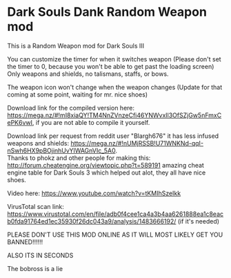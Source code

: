 # Dark Souls Dank Random Weapon mod
This is a Random Weapon mod for Dark Souls III<br />

You can customize the timer for when it switches weapon (Please don't set the timer to 0, because you won't be able to get past the loading screen)<br />
Only weapons and shields, no talismans, staffs, or bows.<br />

The weapon icon won't change when the weapon changes (Update for that coming at some point, waiting for mr. nice shoes)<br />

Download link for the compiled version here: https://mega.nz/#!mI8xiaQY!TM4NnZVnzeCfi46YNWvxIl3OfSZjGw5nFmxCePK6vwI, if you are not able to compile it yourself.<br />

Download link per request from reddit user "Blargh676" it has less infused weapons and shields: https://mega.nz/#!nUMjRSSB!U71WNKNd-qqI-nSwh6HX9pBOjinhUvYIWAGnVIc_5A0. <br />
Thanks to phokz and other people for making this: http://forum.cheatengine.org/viewtopic.php?t=589191 amazing cheat engine table for Dark Souls 3 which helped out alot, they all have nice shoes. <br />

Video here: https://www.youtube.com/watch?v=tKMIhSzeIkk <br />

VirusTotal scan link: https://www.virustotal.com/en/file/adb0f4cee1ca4a3b4aa6261888ea1c8eacb0fda91764ed1ec35930f26dc043a9/analysis/1483666192/  (if it's needed) <br />

PLEASE DON'T USE THIS MOD ONLINE AS IT WILL MOST LIKELY  GET YOU BANNED!!!!!!

ALSO ITS IN SECONDS

The bobross is a lie
